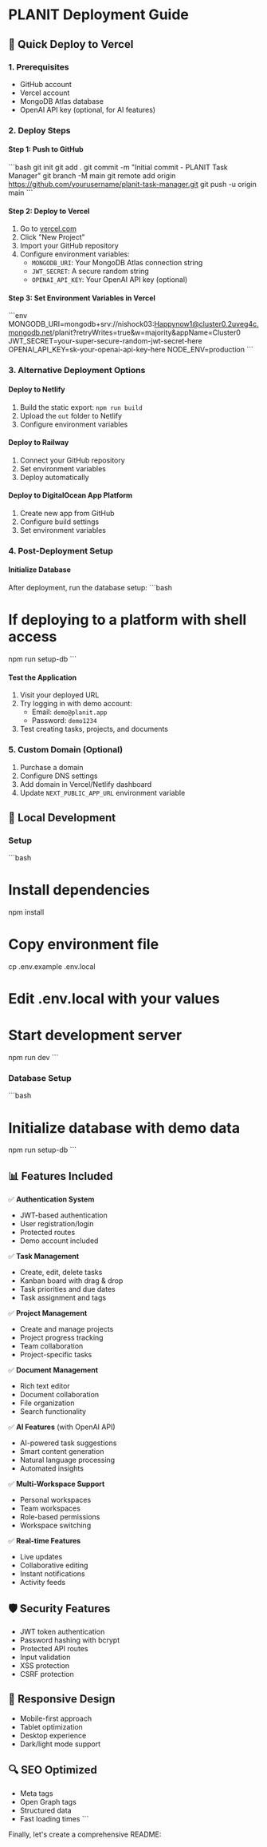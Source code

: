 # PLANIT Deployment Guide

## 🚀 Quick Deploy to Vercel

### 1. Prerequisites
- GitHub account
- Vercel account
- MongoDB Atlas database
- OpenAI API key (optional, for AI features)

### 2. Deploy Steps

#### Step 1: Push to GitHub
\`\`\`bash
git init
git add .
git commit -m "Initial commit - PLANIT Task Manager"
git branch -M main
git remote add origin https://github.com/yourusername/planit-task-manager.git
git push -u origin main
\`\`\`

#### Step 2: Deploy to Vercel
1. Go to [vercel.com](https://vercel.com)
2. Click "New Project"
3. Import your GitHub repository
4. Configure environment variables:
   - `MONGODB_URI`: Your MongoDB Atlas connection string
   - `JWT_SECRET`: A secure random string
   - `OPENAI_API_KEY`: Your OpenAI API key (optional)

#### Step 3: Set Environment Variables in Vercel
\`\`\`env
MONGODB_URI=mongodb+srv://nishock03:Happynow1@cluster0.2uveg4c.mongodb.net/planit?retryWrites=true&w=majority&appName=Cluster0
JWT_SECRET=your-super-secure-random-jwt-secret-here
OPENAI_API_KEY=sk-your-openai-api-key-here
NODE_ENV=production
\`\`\`

### 3. Alternative Deployment Options

#### Deploy to Netlify
1. Build the static export: `npm run build`
2. Upload the `out` folder to Netlify
3. Configure environment variables

#### Deploy to Railway
1. Connect your GitHub repository
2. Set environment variables
3. Deploy automatically

#### Deploy to DigitalOcean App Platform
1. Create new app from GitHub
2. Configure build settings
3. Set environment variables

### 4. Post-Deployment Setup

#### Initialize Database
After deployment, run the database setup:
\`\`\`bash
# If deploying to a platform with shell access
npm run setup-db
\`\`\`

#### Test the Application
1. Visit your deployed URL
2. Try logging in with demo account:
   - Email: `demo@planit.app`
   - Password: `demo1234`
3. Test creating tasks, projects, and documents

### 5. Custom Domain (Optional)
1. Purchase a domain
2. Configure DNS settings
3. Add domain in Vercel/Netlify dashboard
4. Update `NEXT_PUBLIC_APP_URL` environment variable

## 🔧 Local Development

### Setup
\`\`\`bash
# Install dependencies
npm install

# Copy environment file
cp .env.example .env.local

# Edit .env.local with your values
# Start development server
npm run dev
\`\`\`

### Database Setup
\`\`\`bash
# Initialize database with demo data
npm run setup-db
\`\`\`

## 📊 Features Included

✅ **Authentication System**
- JWT-based authentication
- User registration/login
- Protected routes
- Demo account included

✅ **Task Management**
- Create, edit, delete tasks
- Kanban board with drag & drop
- Task priorities and due dates
- Task assignment and tags

✅ **Project Management**
- Create and manage projects
- Project progress tracking
- Team collaboration
- Project-specific tasks

✅ **Document Management**
- Rich text editor
- Document collaboration
- File organization
- Search functionality

✅ **AI Features** (with OpenAI API)
- AI-powered task suggestions
- Smart content generation
- Natural language processing
- Automated insights

✅ **Multi-Workspace Support**
- Personal workspaces
- Team workspaces
- Role-based permissions
- Workspace switching

✅ **Real-time Features**
- Live updates
- Collaborative editing
- Instant notifications
- Activity feeds

## 🛡️ Security Features

- JWT token authentication
- Password hashing with bcrypt
- Protected API routes
- Input validation
- XSS protection
- CSRF protection

## 📱 Responsive Design

- Mobile-first approach
- Tablet optimization
- Desktop experience
- Dark/light mode support

## 🔍 SEO Optimized

- Meta tags
- Open Graph tags
- Structured data
- Fast loading times
\`\`\`

Finally, let's create a comprehensive README:
